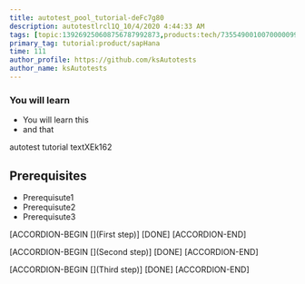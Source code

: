 ```yaml
---
title: autotest_pool_tutorial-deFc7g80
description: autotestlrcl1Q_10/4/2020 4:44:33 AM
tags: [topic:139269250608756787992873,products:tech/73554900100700000996,tutorial:experience/advanced]
primary_tag: tutorial:product/sapHana
time: 111
author_profile: https://github.com/ksAutotests
author_name: ksAutotests
---
```

### You will learn
- You will learn this
- and that

autotest tutorial textXEk162

## Prerequisites
- Prerequisute1
- Prerequisute2
- Prerequisute3

[ACCORDION-BEGIN [](First step)]
[DONE]
[ACCORDION-END]

[ACCORDION-BEGIN [](Second step)]
[DONE]
[ACCORDION-END]

[ACCORDION-BEGIN [](Third step)]
[DONE]
[ACCORDION-END]

